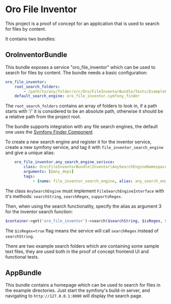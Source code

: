 Oro File Inventor
==========
This project is a proof of concept for an application that is used to search for files by content.

It contains two bundles:

## OroInventorBundle
This bundle exposes a service "oro_file_inventor" which can be used to search for files by content.
 The bundle needs a basic configuration:

```yaml
oro_file_inventor:
    root_search_folders:
        - /path/to/any/folder/src/Oro/FileInventorBundle/Tests/ExampleFileRepository
    default_search_engine: oro_file_inventor.symfony_finder
```

The `root_search_folders` contains an array of folders to look in, if a path starts with '/'
it is considered to be an absolute path, otherwise it should be a relative path from the project root.

The bundle supports integration with any file search engines, the default one uses
the [Symfony Finder Component](http://symfony.com/doc/current/components/finder.html)

To create a new search engine and register it for the inventor service, create a new symfony service,
and tag it with `file_inventor_search_engine` and give a unique alias:
```yaml
    oro_file_inventor.any_search_engine_serivce:
        class: Oro\FileInventorBundle\Inventor\AnySearchEngineNamespace\AnySearchEngine
        arguments: [@any_deps]
        tags:
            - {name: file_inventor_search_engine, alias: any_search_engine }
```
The class `AnySearchEngine` must implement `FileSearchEngineInterface` with it's methods:
`searchString`, `searchRegex`, `supportsRegex`.

Then, when using the search functionality, specify the alias as argument 3 for the inventor search function:
```php
$container->get('oro_file_inventor')->search($searchString, $isRegex, $searchEngineAlias);
```
The `$isRegex=true` flag means the service will call `searchRegex` instead of `searchString`.

There are two example search folders which are containing some sample text files, they are used both in the
proof of concept frontend UI and functional tests.

## AppBundle

This bundle contains a homepage which can be used to search for files in the example directories.
Just start the symfony's build-in server, and navigating to `http://127.0.0.1:8000`
will display the search page.
